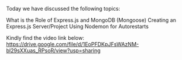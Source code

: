 Today we have discussed the following topics:

What is the Role of Express.js and MongoDB (Mongoose)
Creating an Express.js Server/Project
Using Nodemon for Autorestarts

Kindly find the video link below:
https://drive.google.com/file/d/1EoPFDKpJFsWAzNM-bl29sXXuas_RPsoR/view?usp=sharing
